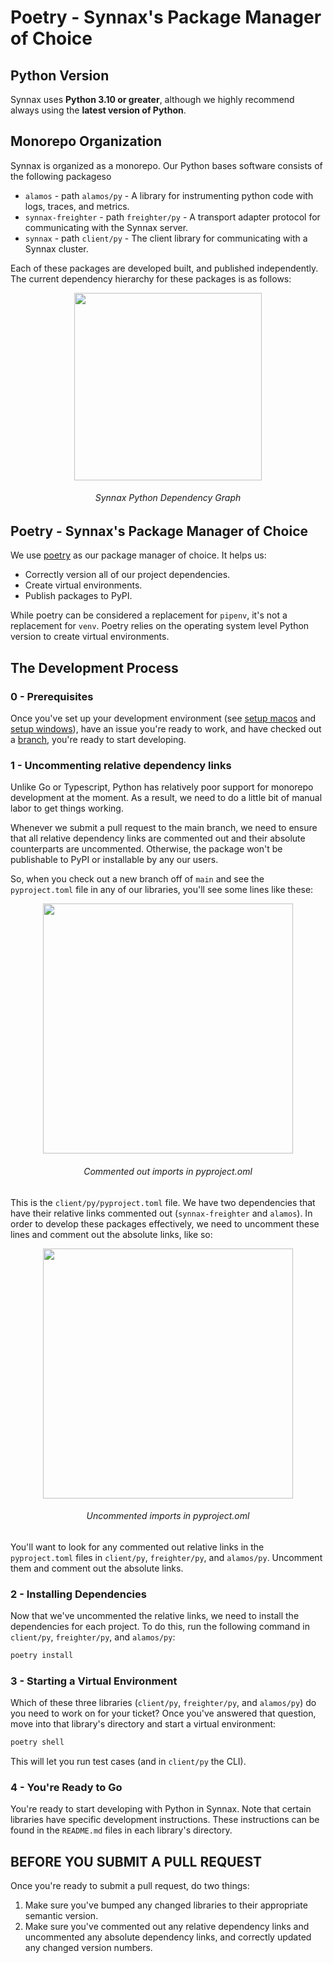 # Poetry - Synnax's Package Manager of Choice

## Python Version

Synnax uses **Python 3.10 or greater**, although we highly recommend always using the **latest version of Python**.

## Monorepo Organization

Synnax is organized as a monorepo. Our Python bases software consists of the following packageso

- `alamos` - path `alamos/py` - A library for instrumenting python code with
logs, traces, and metrics.
- `synnax-freighter` - path `freighter/py` - A transport adapter protocol
for communicating with the Synnax server.
- `synnax` - path `client/py` - The client library for communicating with
a Synnax cluster.

Each of these packages are developed built, and published independently.
The current dependency hierarchy for these packages is as follows:

<p align="middle">
    <img src="./img/python/deps.png" width="300px">
    <h6 align="Middle">Synnax Python Dependency Graph</h6>
</p>

## Poetry - Synnax's Package Manager of Choice

We use [poetry](https://python-poetry.org/) as our package manager of choice. It helps
us:

* Correctly version all of our project dependencies.
* Create virtual environments.
* Publish packages to PyPI.

While poetry can be considered a replacement for `pipenv`, it's not a replacement for `venv`.
Poetry relies on the operating system level Python version to create virtual environments.

## The Development Process

### 0 - Prerequisites

Once you've set up your development environment (see [setup macos](../setup-macos.md) and
[setup windows](../setup-windows.md)), have an issue you're ready to work, and have
checked out a [branch](../git.md), you're ready to start developing.

### 1 - Uncommenting relative dependency links

Unlike Go or Typescript, Python has relatively poor support for monorepo development at
the moment. As a result, we need to do a little bit of manual labor to get things working.

Whenever we submit a pull request to the main branch, we need to ensure that all relative
dependency links are commented out and their absolute counterparts are uncommented.
Otherwise, the package won't be publishable to PyPI or installable by any our users.

So, when you check out a new branch off of `main` and see the `pyproject.toml` file in
any of our libraries, you'll see some lines like these:

<p align="middle">
    <img src="./img/python/rel.png" width="400px">
    <h6 align="Middle">Commented out imports in pyproject.oml</h6>
</p>

This is the `client/py/pyproject.toml` file. We have two dependencies that
have their relative links commented out (`synnax-freighter` and `alamos`). In order to develop these packages effectively, we need to uncomment these lines and comment out the absolute links, like so:

<p align="middle">
    <img src="./img/python/abs.png" width="400px">
    <h6 align="Middle">Uncommented imports in pyproject.oml</h6>
</p>

You'll want to look for any commented out relative links in the `pyproject.toml` files in
`client/py`, `freighter/py`, and `alamos/py`. Uncomment them and comment out the absolute
links.

### 2 -  Installing Dependencies

Now that we've uncommented the relative links, we need to install the dependencies for
each project. To do this, run the following command in `client/py`, `freighter/py`,
and `alamos/py`:

```bash
poetry install
```

### 3 - Starting a Virtual Environment

Which of these three libraries (`client/py`, `freighter/py`, and `alamos/py`) do you
need to work on for your ticket? Once you've answered that question, move into that
library's directory and start a virtual environment:

```bash
poetry shell
```

This will let you run test cases (and in `client/py` the CLI).

### 4 - You're Ready to Go

You're ready to start developing with Python in Synnax. Note that certain libraries
have specific development instructions. These instructions can be found in the `README.md`
files in each library's directory.

## BEFORE YOU SUBMIT A PULL REQUEST

Once you're ready to submit a pull request, do two things:

1. Make sure you've bumped any changed libraries to their appropriate semantic version.
2. Make sure you've commented out any relative dependency links and uncommented any
absolute dependency links, and correctly updated any changed version numbers.


